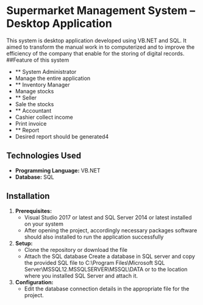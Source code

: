 # Supermarket Management System – Desktop Application 
This system is desktop application developed using VB.NET and SQL.  It aimed to transform the manual work in to computerized and to improve the efficiency of the company that enable for the storing of digital records.    
##Feature of this system
*   ** System Administrator
* Manage the entire application
*   ** Inventory Manager
* Manage stocks  
*   ** Seller
* Sale the stocks 
*   ** Accountant
* Cashier collect income
* Print invoice
*   ** Report
* Desired report should be generated4

## Technologies Used
*   **Programming Language:**  VB.NET
*   **Database:**  SQL 
## Installation
1.  **Prerequisites:**
    * Visual Studio 2017 or latest and SQL Server 2014 or latest installed on your system
    * After opening the project, accordingly necessary packages software should also installed to run the application successfully 
2.  **Setup:**
    *   Clone the repository or download the file 
    *   Attach the SQL database 
Create a database in SQL server and copy the provided SQL file to C:\Program Files\Microsoft SQL Server\MSSQL12.MSSQLSERVER\MSSQL\DATA or  to the location where you installed SQL Server and attach it.
3.  **Configuration:**
    *   Edit the database connection details in the appropriate file for the project. 
